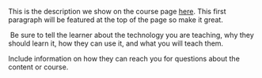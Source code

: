 This is the description we show on the course page [here](https://lab.github.com/wudilinlin574/mockplus-new-design). This first paragraph will be featured at the top of the page so make it great.
​

​
Be sure to tell the learner about the technology you are teaching, why they should learn it, how they can use it, and what you will teach them.
​


Include information on how they can reach you for questions about the content or course. 